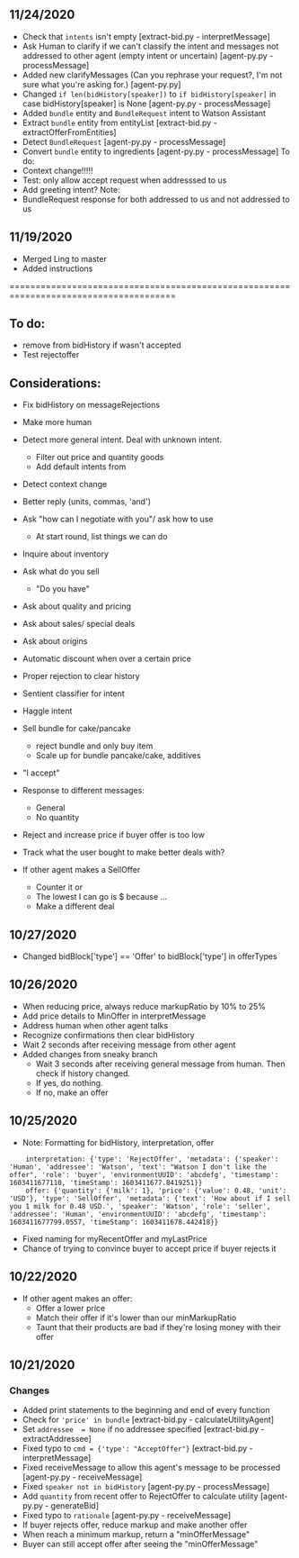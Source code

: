 ## 11/24/2020
* Check that `intents` isn't empty [extract-bid.py - interpretMessage]
* Ask Human to clarify if we can't classify the intent and messages not addressed to other agent
	(empty intent or uncertain) [agent-py.py - processMessage]
* Added new clarifyMessages (Can you rephrase your request?, 
	I'm not sure what you're asking for.) [agent-py.py]
* Changed `if len(bidHistory[speaker])` to `if bidHistory[speaker]` 
	in case bidHistory[speaker] is None [agent-py.py - processMessage]
* Added `bundle` entity and `BundleRequest` intent to Watson Assistant
* Extract `bundle` entity from entityList [extract-bid.py - extractOfferFromEntities]
* Detect `BundleRequest` [agent-py.py - processMessage]
* Convert `bundle` entity to ingredients [agent-py.py - processMessage]
To do:
* Context change!!!!!
* Test: only allow accept request when addresssed to us
* Add greeting intent?
Note: 
* BundleRequest response for both addressed to us and not addressed to us

## 11/19/2020
* Merged Ling to master
* Added instructions

======================================================================================

## To do:
* remove from bidHistory if wasn't accepted
* Test rejectoffer

## Considerations:
* Fix bidHistory on messageRejections
* Make more human
* Detect more general intent. Deal with unknown intent.
	* Filter out price and quantity goods
	* Add default intents from 
* Detect context change
* Better reply (units, commas, 'and')
* Ask "how can I negotiate with you"/ ask how to use
	* At start round, list things we can do
* Inquire about inventory
* Ask what do you sell
	* "Do you have"
* Ask about quality and pricing
* Ask about sales/ special deals
* Ask about origins
* Automatic discount when over a certain price
* Proper rejection to clear history
* Sentient classifier for intent 
* Haggle intent
* Sell bundle for cake/pancake
	* reject bundle and only buy item
	* Scale up for bundle pancake/cake, additives
* "I accept"

* Response to different messages:
	* General
	* No quantity
* Reject and increase price if buyer offer is too low
* Track what the user bought to make better deals with? 
* If other agent makes a SellOffer
	* Counter it or
	* The lowest I can go is $ because ... 
	* Make a different deal

## 10/27/2020
* Changed bidBlock['type'] == 'Offer' to bidBlock['type'] in offerTypes

## 10/26/2020
* When reducing price, always reduce markupRatio by 10% to 25%
* Add price details to MinOffer in interpretMessage
* Address human when other agent talks
* Recognize confirmations then clear bidHistory
* Wait 2 seconds after receiving message from other agent
* Added changes from sneaky branch
	* Wait 3 seconds after receiving general message from human. Then check if history changed. 
	* If yes, do nothing.
	* If no, make an offer

## 10/25/2020
* Note: Formatting for bidHistory, interpretation, offer
``` bidHistory: {'Human': [{'quantity': {'milk': 1}, 'type': 'BuyRequest', 'metadata': {'speaker': 'Human', 'addressee': 'Watson', 'text': 'Watson I want 1 cup of milk', 'role': 'buyer', 'environmentUUID': 'abcdefg', 'timestamp': 1603411644692, 'timeStamp': 1603411646.5213463}}]},
	interpretation: {'type': 'RejectOffer', 'metadata': {'speaker': 'Human', 'addressee': 'Watson', 'text': "Watson I don't like the offer", 'role': 'buyer', 'environmentUUID': 'abcdefg', 'timestamp': 1603411677110, 'timeStamp': 1603411677.8419251}}
	offer: {'quantity': {'milk': 1}, 'price': {'value': 0.48, 'unit': 'USD'}, 'type': 'SellOffer', 'metadata': {'text': 'How about if I sell you 1 milk for 0.48 USD.', 'speaker': 'Watson', 'role': 'seller', 'addressee': 'Human', 'environmentUUID': 'abcdefg', 'timestamp': 1603411677799.0557, 'timeStamp': 1603411678.442418}}
```
* Fixed naming for myRecentOffer and myLastPrice
* Chance of trying to convince buyer to accept price if buyer rejects it

## 10/22/2020
* If other agent makes an offer:
	* Offer a lower price
	* Match their offer if it's lower than our minMarkupRatio
	* Taunt that their products are bad if they're losing money with their offer

## 10/21/2020
### Changes
* Added print statements to the beginning and end of every function
* Check for `'price' in bundle` [extract-bid.py - calculateUtilityAgent]
* Set `addressee  = None` if no addressee specified [extract-bid.py - extractAddressee]
* Fixed typo to `cmd = {'type': "AcceptOffer"}` [extract-bid.py - interpretMessage]
* Fixed receiveMessage to allow this agent's message to be processed [agent-py.py - receiveMessage]
* Fixed `speaker not in bidHistory` [agent-py.py - processMessage]
* Add `quantity` from recent offer to RejectOffer to calculate utility [agent-py.py - generateBid]
* Fixed typo to `rationale` [agent-py.py - receiveMessage]
* If buyer rejects offer, reduce markup and make another offer
* When reach a minimum markup, return a "minOfferMessage"
* Buyer can still accept offer after seeing the "minOfferMessage"

